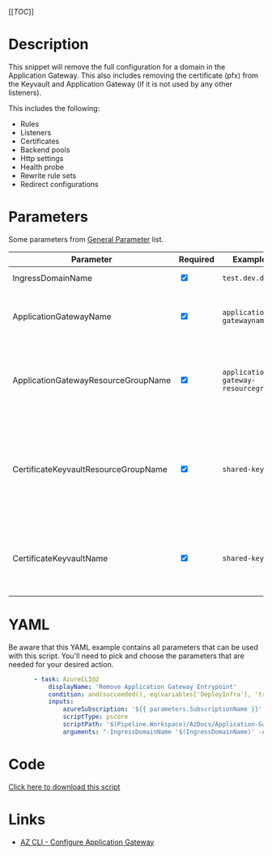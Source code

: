 [[_TOC_]]

# Description

This snippet will remove the full configuration for a domain in the Application Gateway. This also includes removing the certificate (pfx) from the Keyvault and Application Gateway (if it is not used by any other listeners).

This includes the following:

- Rules
- Listeners
- Certificates
- Backend pools
- Http settings
- Health probe
- Rewrite rule sets
- Redirect configurations

# Parameters

Some parameters from [General Parameter](/Azure/Azure-CLI-Snippets) list.

| Parameter                            | Required                        | Example Value                       | Description                                                                                                     |
| ------------------------------------ | ------------------------------- | ----------------------------------- | --------------------------------------------------------------------------------------------------------------- |
| IngressDomainName                    | <input type="checkbox" checked> | `test.dev.domain.org`               | The ingress domain name.                                                                                        |
| ApplicationGatewayName               | <input type="checkbox" checked> | `application-gatewayname`           | The Application Gateway to remove the settings from.                                                            |
| ApplicationGatewayResourceGroupName  | <input type="checkbox" checked> | `application-gateway-resourcegroup` | The name of the resourcegroup the Application Gateway resides in.                                               |
| CertificateKeyvaultResourceGroupName | <input type="checkbox" checked> | `shared-keyvault-rg`                | The name of the resourcegroup the keyvault resides in, in which you keep your application gateway certificates. |
| CertificateKeyvaultName              | <input type="checkbox" checked> | `shared-keyvault`                   | The name of the keyvault, in which you keep your application gateway certificates.                              |

# YAML

Be aware that this YAML example contains all parameters that can be used with this script. You'll need to pick and choose the parameters that are needed for your desired action.

```yaml
       - task: AzureCLI@2
           displayName: 'Remove Application Gateway Entrypoint'
           condition: and(succeeded(), eq(variables['DeployInfra'], 'true'))
           inputs:
               azureSubscription: '${{ parameters.SubscriptionName }}'
               scriptType: pscore
               scriptPath: '$(Pipeline.Workspace)/AzDocs/Application-Gateway/Remove-Application-Gateway-Entrypoint.ps1'
               arguments: "-IngressDomainName '$(IngressDomainName)' -ApplicationGatewayName '$(ApplicationGatewayName)' -ApplicationGatewayResourceGroupName '$(ApplicationGatewayResourceGroupName)' -CertificateKeyvaultResourceGroupName '$(CertificateKeyvaultResourceGroupName)' -CertificateKeyvaultName '$(CertificateKeyvaultName)'"
```

# Code

[Click here to download this script](../../../../src/Application-Gateway/Remove-Application-Gateway-Entrypoint.ps1)

# Links

- [AZ CLI - Configure Application Gateway](https://docs.microsoft.com/en-us/cli/azure/network/application-gateway?view=azure-cli-latest)
